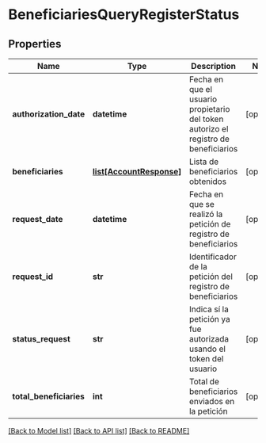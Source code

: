 # BeneficiariesQueryRegisterStatus

## Properties
Name | Type | Description | Notes
------------ | ------------- | ------------- | -------------
**authorization_date** | **datetime** | Fecha en que el usuario propietario del token autorizo el registro de beneficiarios | [optional] 
**beneficiaries** | [**list[AccountResponse]**](AccountResponse.md) | Lista de beneficiarios obtenidos | [optional] 
**request_date** | **datetime** | Fecha en que se realizó la petición de registro de beneficiarios | [optional] 
**request_id** | **str** | Identificador de la petición del registro de beneficiarios | [optional] 
**status_request** | **str** | Indica sí la petición ya fue autorizada usando el token del usuario | [optional] 
**total_beneficiaries** | **int** | Total de beneficiarios enviados en la petición | [optional] 

[[Back to Model list]](../README.md#documentation-for-models) [[Back to API list]](../README.md#documentation-for-api-endpoints) [[Back to README]](../README.md)

